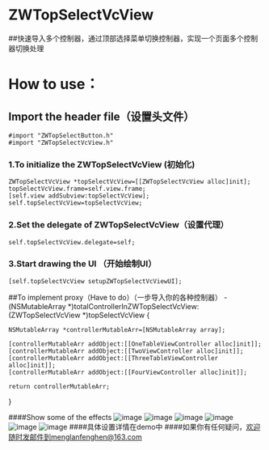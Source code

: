 # ZWTopSelectVcView
##快速导入多个控制器，通过顶部选择菜单切换控制器，实现一个页面多个控制器切换处理
# How to use：
## Import the header file（设置头文件）
    #import "ZWTopSelectButton.h"
    #import "ZWTopSelectVcView.h"
### 1.To initialize the ZWTopSelectVcView (初始化)
    ZWTopSelectVcView *topSelectVcView=[[ZWTopSelectVcView alloc]init];
    topSelectVcView.frame=self.view.frame;
    [self.view addSubview:topSelectVcView];
    self.topSelectVcView=topSelectVcView;
### 2.Set the delegate of ZWTopSelectVcView（设置代理）
    self.topSelectVcView.delegate=self;
### 3.Start drawing the UI （开始绘制UI）
    [self.topSelectVcView setupZWTopSelectVcViewUI];
##To implement proxy（Have to do）（一步导入你的各种控制器）
   -(NSMutableArray *)totalControllerInZWTopSelectVcView:(ZWTopSelectVcView *)topSelectVcView
   {
   
    NSMutableArray *controllerMutableArr=[NSMutableArray array];
    
    [controllerMutableArr addObject:[[OneTableViewController alloc]init]];
    [controllerMutableArr addObject:[[TwoViewController alloc]init]];
    [controllerMutableArr addObject:[[ThreeTableViewController alloc]init]];
    [controllerMutableArr addObject:[[FourViewController alloc]init]];
    
    return controllerMutableArr;
   }
   
####Show some of the effects 
  ![image](https://github.com/liunianhuaguoyanxi/ZWTopSelectVcView/raw/master/push.gif) ![image](https://github.com/liunianhuaguoyanxi/ZWTopSelectVcView/raw/master/水波.gif)
    ![image](https://github.com/liunianhuaguoyanxi/ZWTopSelectVcView/raw/master/淡入淡出.gif) ![image](https://github.com/liunianhuaguoyanxi/ZWTopSelectVcView/raw/master/翻转.gif)
      ![image](https://github.com/liunianhuaguoyanxi/ZWTopSelectVcView/raw/master/覆盖.gif) ![image](https://github.com/liunianhuaguoyanxi/ZWTopSelectVcView/raw/master/翻页.gif)
####具体设置详情在demo中
####如果你有任何疑问，欢迎随时发邮件到menglanfenghen@163.com
